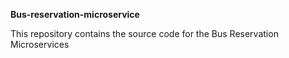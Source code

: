 **Bus-reservation-microservice**

This repository contains the source code for the Bus Reservation Microservices

